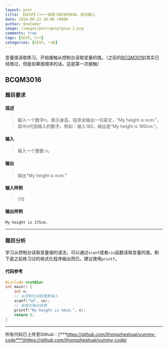 ```yaml
---
layout: post
title: 【GESP】C++一级练习BCQM3016，初识输入
date: 2024-09-23 10:00 +0800
author: OneCoder
image: /images/post/gesp/gesp-1.png
comments: true
tags: [GESP, C++]
categories: [GESP, 一级]
---
```

变量值读取练习，开始接触从控制台读取变量的值。（之前的[BCQM3019](https://www.coderli.com/gesp-1-bcqm3010-3012-3019/)]其实已经用过，但是如果按顺序的话，这是第一次接触）

<!--more-->

## BCQM3016

### 题目要求

#### 描述

>输入一个数字n，表示身高，程序会输出一句英文，"My height is ncm.”，其中n代指输入的数字。例如：输入180，输出是“My height is 180cm.”。

#### 输入

>输入一个整数 n。

#### 输出

>输出"My height is ncm."

#### 输入样例

>175

#### 输出样例

```console
My height is 175cm.
```

---

### 题目分析

学习从控制台读取变量值的语法，可以通过`scanf`或者`cin`函数读取变量的值。剩下是之前练习过的格式化程序输出而已。建议使用`printf`。

#### 代码参考

```cpp
#include <cstdio>
int main() {
    int n;
    // 从控制台读取整数输入 
    scanf("%d", &n);
    // 按格式输出结果
    printf("My height is %dcm.", n);
    return 0;
}
```
---

所有代码已上传至Github：[***https://github.com/lihongzheshuai/yummy-code***](https://github.com/lihongzheshuai/yummy-code)
